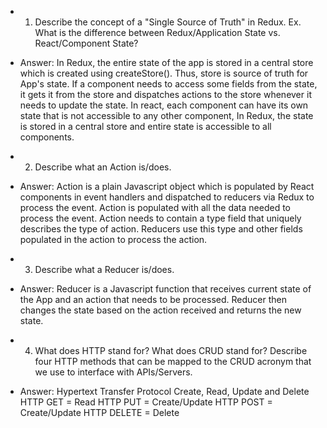 
* 1. Describe the concept of a "Single Source of Truth" in Redux. Ex. What is the difference between Redux/Application State vs. React/Component State?
* Answer: In Redux, the entire state of the app is stored in a central store which is created using createStore(). Thus, store is source of truth for App's state. If a component needs to access some fields from the state, it gets it from the store and dispatches actions to the store whenever it needs to update the state.
In react, each component can have its own state that is not accessible to any other component, In Redux, the state is stored in a central store and entire state is accessible to all components.

* 2. Describe what an Action is/does.
* Answer: Action is a plain Javascript object which is populated by React components in event handlers and dispatched to reducers via Redux to process the event. Action is populated with all the data needed to process the event. Action needs to contain a type field that uniquely describes the type of action. Reducers use this type and other fields populated in the action to process the action.

* 3. Describe what a Reducer is/does.
* Answer: Reducer is a Javascript function that receives current state of the App and an action that needs to be processed. Reducer then changes the state based on the action received and returns the new state.

* 4. What does HTTP stand for? What does CRUD stand for? Describe four HTTP methods that can be mapped to the CRUD acronym that we use to interface with APIs/Servers.
* Answer: Hypertext Transfer Protocol
Create, Read, Update and Delete
HTTP GET = Read
HTTP PUT = Create/Update
HTTP POST = Create/Update
HTTP DELETE = Delete